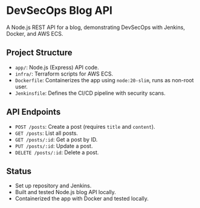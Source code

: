 # DevSecOps Blog API
A Node.js REST API for a blog, demonstrating DevSecOps with Jenkins, Docker, and AWS ECS.

## Project Structure
- `app/`: Node.js (Express) API code.
- `infra/`: Terraform scripts for AWS ECS.
- `Dockerfile`: Containerizes the app using `node:20-slim`, runs as non-root user.
- `Jenkinsfile`: Defines the CI/CD pipeline with security scans.

## API Endpoints
- `POST /posts`: Create a post (requires `title` and `content`).
- `GET /posts`: List all posts.
- `GET /posts/:id`: Get a post by ID.
- `PUT /posts/:id`: Update a post.
- `DELETE /posts/:id`: Delete a post.

## Status
- Set up repository and Jenkins.
- Built and tested Node.js blog API locally.
- Containerized the app with Docker and tested locally.
